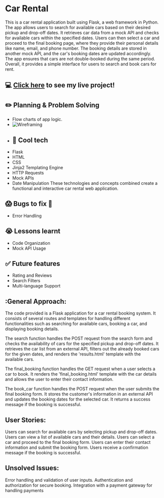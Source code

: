 # Car Rental
This is a car rental application built using Flask, a web framework in Python. The app allows users to search for available cars based on their desired pickup and drop-off dates. It retrieves car data from a mock API and checks for available cars within the specified dates. Users can then select a car and proceed to the final booking page, where they provide their personal details like name, email, and phone number. The booking details are stored in another mock API, and the car's booking dates are updated accordingly. The app ensures that cars are not double-booked during the same period. Overall, it provides a simple interface for users to search and book cars for rent.
## :computer: [Click here](https://car-rentals-dx0s.onrender.com/) to see my live project!
## :pencil2: Planning & Problem Solving
- Flow charts of app logic.
- ![[Wireframing](https://raw.githubusercontent.com/nabeghamazahir/FinalProject/main/Screenshot%202023-06-28%20at%209.19.55%20pm.png)]()
- ## :rocket: Cool tech
- Flask
- HTML
- CSS
- Jinja2 Templating Engine
- HTTP Requests
- Mock APIs
- Date Manipulation
These technologies and concepts combined create a functional and interactive car rental web application.
## :scream: Bugs to fix :poop:
- Error Handling
## :sob: Lessons learnt
- Code Organization
- Mock API Usage
## :white_check_mark: Future features
- Rating and Reviews
- Search Filters
- Multi-language Support
  
## :General Approach:
The code provided is a Flask application for a car rental booking system. It consists of several routes and templates for handling different functionalities such as searching for available cars, booking a car, and displaying booking details.

The search function handles the POST request from the search form and checks the availability of cars for the specified pickup and drop-off dates. It retrieves the car list from an external API, filters out the already booked cars for the given dates, and renders the 'results.html' template with the available cars.

The final_booking function handles the GET request when a user selects a car to book. It renders the 'final_booking.html' template with the car details and allows the user to enter their contact information.

The book_car function handles the POST request when the user submits the final booking form. It stores the customer's information in an external API and updates the booking dates for the selected car. It returns a success message if the booking is successful.

## User Stories:
Users can search for available cars by selecting pickup and drop-off dates.
Users can view a list of available cars and their details.
Users can select a car and proceed to the final booking form.
Users can enter their contact information and submit the booking form.
Users receive a confirmation message if the booking is successful.

## Unsolved Issues:
Error handling and validation of user inputs.
Authentication and authorization for secure booking.
Integration with a payment gateway for handling payments




